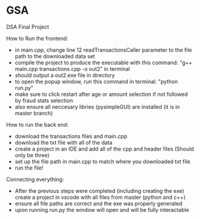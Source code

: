 # GSA
DSA Final Project

How to Run the frontend:
- in main.cpp, change line 12 readTransactionsCaller parameter to the file path to the downloaded data set
- compile the project to produce the executable with this command: "g++ main.cpp transactions.cpp -o out2" in terminal
- should output a out2.exe file in directory
- to open the popup window, run this command in terminal: "python run.py"
- make sure to click restart after age or amount selection if not followed by fraud stats selection
- also ensure all neccesary libries (pysimpleGUI) are installed (it is in master branch)

How to run the back end:
- download the transactions files and main.cpp
- download the txt file with all of the data
- create a project in an IDE and add all of the cpp and header files (Should only be three)
- set up the file path in main.cpp to match where you downloaded txt file
- run the file!

Connecting everything:
- After the previous steps were completed (including creating the exe) create a project in vscode with all files from master (python and c++)
- ensure all file paths are correct and the exe was properly generated
- upon running run.py the window will open and will be fully interactable



